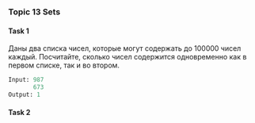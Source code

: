 ### Topic 13 Sets
#### Task 1
Даны два списка чисел, которые могут содержать до 100000 чисел каждый. Посчитайте, сколько чисел содержится одновременно как в первом списке, так и во втором.
```python
Input: 987
       673
Output: 1
```
#### Task 2
